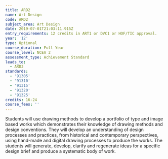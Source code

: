 ```yaml
---
title: ARD2
name: Art Design
code: ARD2
subject_area: Art Design
date: 2019-07-01T21:03:11.915Z
entry_requirements: 12 credits in ART1 or DVC1 or HOF/TIC approval.
year: '12'
type: Optional
course_duration: Full Year
course_level: NCEA 2
assessment_type: Achievement Standard
leads_to:
  - ARD3
standards:
  - '91305'
  - '91310'
  - '91315'
  - '91320'
  - '91325'
credits: 16-24
course_fees: ''
---
```

Students will use drawing methods to develop a portfolio of type and image based works which demonstrates their knowledge of drawing methods and design conventions. They will develop an understanding of design processes and practices, from historical and contemporary perspectives, using hand-made and digital drawing processes to produce the works. The students will generate, develop, clarify and regenerate ideas for a specific design brief and produce a systematic body of work.
